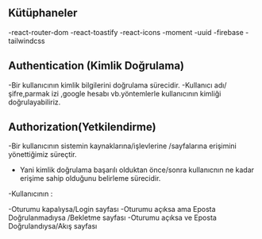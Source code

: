 ## Kütüphaneler

-react-router-dom
-react-toastify
-react-icons
-moment
-uuid
-firebase
-tailwindcss

## Authentication (Kimlik Doğrulama)

-Bir kullanıcının kimlik bilgilerini doğrulama sürecidir.
-Kullanıcı adı/şifre,parmak izi ,google hesabı vb.yöntemlerle kullanıcının kimliği doğrulayabiliriz.

## Authorization(Yetkilendirme)

-Bir kullanıcının sistemin kaynaklarına/işlevlerine /sayfalarına erişimini yönettiğimiz süreçtir.

- Yani kimlik doğrulama başarılı olduktan önce/sonra kullanıcnın ne kadar erişime sahip olduğunu belirleme sürecidir.

-Kullanıcının :

-Oturumu kapalıysa/Login sayfası
-Oturumu açıksa ama Eposta Doğrulanmadıysa /Bekletme sayfası
-Oturumu açıksa ve Eposta Doğrulandıysa/Akış sayfası
